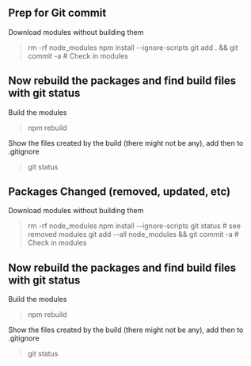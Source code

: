 ## Prep for Git commit

Download modules without building them
> rm -rf node_modules
> npm install --ignore-scripts 
> git add . && git commit -a   # Check in modules

## Now rebuild the packages and find build files with git status

Build the modules
> npm rebuild

Show the files created by the build (there might not be any), add then to .gitignore
> git status


## Packages Changed (removed, updated, etc)

Download modules without building them
> rm -rf node_modules
> npm install --ignore-scripts 
> git status #   see removed modules
> git add --all node_modules && git commit -a   # Check in modules

## Now rebuild the packages and find build files with git status

Build the modules
> npm rebuild

Show the files created by the build (there might not be any), add then to .gitignore
> git status

